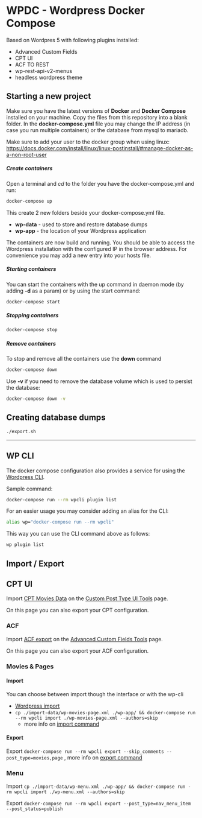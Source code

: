 # WPDC - Wordpress Docker Compose

Based on Wordpres 5 with following plugins installed:

- Advanced Custom Fields
- CPT UI
- ACF TO REST
- wp-rest-api-v2-menus
- headless wordpress theme

## Starting a new project

Make sure you have the latest versions of **Docker** and **Docker Compose** installed on your machine.
Copy the files from this repository into a blank folder. In the **docker-compose.yml** file you may change the IP address (in case you run multiple containers) or the database from mysql to mariadb.

Make sure to add your user to the docker group when using linux:
<https://docs.docker.com/install/linux/linux-postinstall/#manage-docker-as-a-non-root-user>

##### Create containers

Open a terminal and _cd_ to the folder you have the docker-compose.yml and run:

```sh
docker-compose up
```

This create 2 new folders beside your docker-compose.yml file.

- **wp-data** - used to store and restore database dumps
- **wp-app** - the location of your Wordpress application

The containers are now build and running. You should be able to access the Wordpress installation with the configured IP in the browser address. For convenience you may add a new entry into your hosts file.

##### Starting containers

You can start the containers with the up command in daemon mode (by adding **-d** as a param) or by using the start command:

```sh
docker-compose start
```

##### Stopping containers

```sh
docker-compose stop
```

##### Remove containers

To stop and remove all the containers use the **down** command

```sh
docker-compose down
```

Use **-v** if you need to remove the database volume which is used to persist the database:

```sh
docker-compose down -v
```

## Creating database dumps

```sh
./export.sh
```

---

## WP CLI

The docker compose configuration also provides a service for using the [Wordpress CLI](https://developer.wordpress.org/cli/commands/).

Sample command:

```sh
docker-compose run --rm wpcli plugin list
```

For an easier usage you may consider adding an alias for the CLI:

```sh
alias wp="docker-compose run --rm wpcli"
```

This way you can use the CLI command above as follows:

```sh
wp plugin list
```

## Import / Export

## CPT UI

Import [CPT Movies Data](./import-data/cpt-movies-export.json) on the [Custom Post Type UI Tools](http://127.0.0.1:8081/wp-admin/admin.php?page=cptui_tools) page.

On this page you can also export your CPT configuration.

### ACF

Import [ACF export](./import-data/acf-export-2019-01-22.json) on the [Advanced Custom Fields Tools](http://127.0.0.1:8081/wp-admin/edit.php?post_type=acf-field-group&page=acf-tools) page.

On this page you can also export your ACF configuration.

### Movies & Pages

#### Import

You can choose between import though the interface or with the wp-cli

- [Wordpress import](http://127.0.0.1:8081/wp-admin/admin.php?import=wordpress)
- `cp ./import-data/wp-movies-page.xml ./wp-app/ && docker-compose run --rm wpcli import ./wp-movies-page.xml --authors=skip`
  - more info on [import command](https://developer.wordpress.org/cli/commands/import/)

#### Export

Export `docker-compose run --rm wpcli export --skip_comments --post_type=movies,page` , more info on [export command](https://developer.wordpress.org/cli/commands/export/)

### Menu

Import `cp ./import-data/wp-menu.xml ./wp-app/ && docker-compose run -rm wpcli import ./wp-menu.xml --authors=skip`

Export `docker-compose run --rm wpcli export --post_type=nav_menu_item --post_status=publish`
